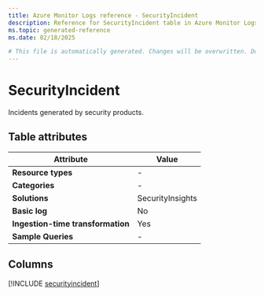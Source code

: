 ```yaml
---
title: Azure Monitor Logs reference - SecurityIncident
description: Reference for SecurityIncident table in Azure Monitor Logs.
ms.topic: generated-reference
ms.date: 02/18/2025

# This file is automatically generated. Changes will be overwritten. Do not change this file directly.
---
```


# SecurityIncident

Incidents generated by security products.


## Table attributes

|Attribute|Value|
|---|---|
|**Resource types**|-|
|**Categories**|-|
|**Solutions**| SecurityInsights|
|**Basic log**|No|
|**Ingestion-time transformation**|Yes|
|**Sample Queries**|-|



## Columns
  
[!INCLUDE [securityincident](~/reusable-content/ce-skilling/azure/includes/azure-monitor/reference/tables/securityincident-include.md)]
